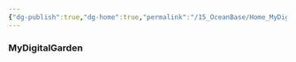 ```yaml
---
{"dg-publish":true,"dg-home":true,"permalink":"/15_OceanBase/Home_MyDigitalGarden/","tags":["gardenEntry"],"dgPassFrontmatter":true}
---
```



### MyDigitalGarden